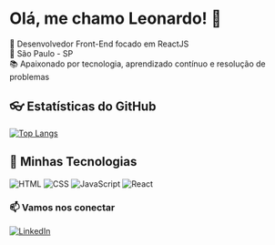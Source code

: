 # Olá, me chamo Leonardo! 👋

🎯 Desenvolvedor Front-End focado em ReactJS  
📍 São Paulo - SP  
📚 Apaixonado por tecnologia, aprendizado contínuo e resolução de problemas  

## 👓 Estatísticas do GitHub

[![Top Langs](https://github-readme-stats.vercel.app/api/top-langs/?username=leonardo-amaro&layout=compact&theme=dark)](https://github.com/leonardo-amaro)

## 🚀 Minhas Tecnologias  

![HTML](https://img.shields.io/badge/-HTML5-E34F26?style=flat&logo=html5&logoColor=white)
![CSS](https://img.shields.io/badge/-CSS3-1572B6?style=flat&logo=css3&logoColor=white)
![JavaScript](https://img.shields.io/badge/-JavaScript-F7DF1E?style=flat&logo=javascript&logoColor=black)
![React](https://img.shields.io/badge/-React-61DAFB?style=flat&logo=react&logoColor=black)

### 📫 Vamos nos conectar
[![LinkedIn](https://img.shields.io/badge/LinkedIn-blue?style=flat&logo=linkedin)](https://www.linkedin.com/in/leonardo-amaro-da-silva/)
